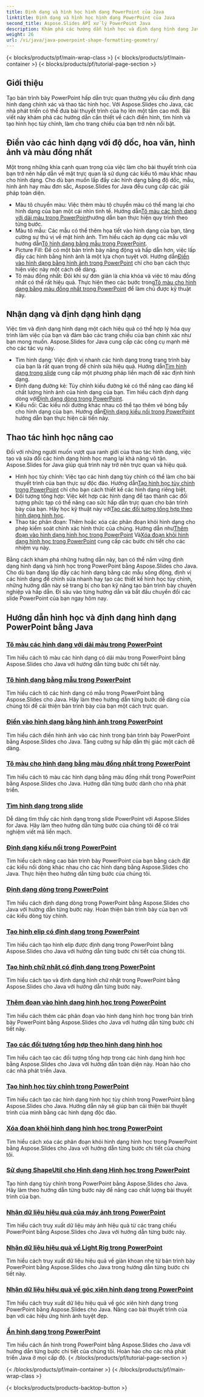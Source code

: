 ```yaml
---
title: Định dạng và hình học hình dạng PowerPoint của Java
linktitle: Định dạng và hình học hình dạng PowerPoint của Java
second_title: Aspose.Slides API xử lý PowerPoint Java
description: Khám phá các hướng dẫn hình học và định dạng hình dạng Java PowerPoint. Tìm hiểu cách điền hình, tìm hình và tạo hình học tùy chỉnh bằng Aspose.Slides cho Java.
weight: 26
url: /vi/java/java-powerpoint-shape-formatting-geometry/
---
```


{< blocks/products/pf/main-wrap-class >}
{< blocks/products/pf/main-container >}
{< blocks/products/pf/tutorial-page-section >}

## Giới thiệu

Tạo bản trình bày PowerPoint hấp dẫn trực quan thường yêu cầu định dạng hình dạng chính xác và thao tác hình học. Với Aspose.Slides cho Java, các nhà phát triển có thể đưa bài thuyết trình của họ lên một tầm cao mới. Bài viết này khám phá các hướng dẫn cần thiết về cách điền hình, tìm hình và tạo hình học tùy chỉnh, làm cho trang chiếu của bạn trở nên nổi bật.

## Điền vào các hình dạng với độ dốc, hoa văn, hình ảnh và màu đồng nhất

Một trong những khía cạnh quan trọng của việc làm cho bài thuyết trình của bạn trở nên hấp dẫn về mặt trực quan là sử dụng các kiểu tô màu khác nhau cho hình dạng. Cho dù bạn muốn lấp đầy các hình dạng bằng độ dốc, mẫu, hình ảnh hay màu đơn sắc, Aspose.Slides for Java đều cung cấp các giải pháp toàn diện. 

-  Màu tô chuyển màu: Việc thêm màu tô chuyển màu có thể mang lại cho hình dạng của bạn một cái nhìn tinh tế. Hướng dẫn[Tô màu các hình dạng với dải màu trong PowerPoint](./fill-shapes-gradient-powerpoint/)hướng dẫn bạn thực hiện quy trình theo từng bước.
-  Màu tô mẫu: Các mẫu có thể thêm họa tiết vào hình dạng của bạn, tăng cường sự thú vị về mặt hình ảnh. Tìm hiểu cách áp dụng các mẫu với hướng dẫn[Tô hình dạng bằng mẫu trong PowerPoint](./fill-shapes-pattern-powerpoint/).
-  Picture Fill: Để có một bản trình bày năng động và hấp dẫn hơn, việc lấp đầy các hình bằng hình ảnh là một lựa chọn tuyệt vời. Hướng dẫn[Điền vào hình dạng bằng hình ảnh trong PowerPoint](./fill-shapes-picture-powerpoint/) chỉ cho bạn cách thực hiện việc này một cách dễ dàng.
-  Tô màu đồng nhất: Đôi khi sự đơn giản là chìa khóa và việc tô màu đồng nhất có thể rất hiệu quả. Thực hiện theo các bước trong[Tô màu cho hình dạng bằng màu đồng nhất trong PowerPoint](./fill-shapes-solid-color-powerpoint/) để làm chủ được kỹ thuật này.

## Nhận dạng và định dạng hình dạng

Việc tìm và định dạng hình dạng một cách hiệu quả có thể hợp lý hóa quy trình làm việc của bạn và đảm bảo các trang chiếu của bạn chính xác như bạn mong muốn. Aspose.Slides for Java cung cấp các công cụ mạnh mẽ cho các tác vụ này.

-  Tìm hình dạng: Việc định vị nhanh các hình dạng trong trang trình bày của bạn là rất quan trọng để chỉnh sửa hiệu quả. Hướng dẫn[Tìm hình dạng trong slide](./find-shape-slide-powerpoint/) cung cấp một phương pháp liền mạch để xác định hình dạng.
-  Định dạng đường kẻ: Tùy chỉnh kiểu đường kẻ có thể nâng cao đáng kể chất lượng hình ảnh của hình dạng của bạn. Tìm hiểu cách định dạng dòng với[Định dạng dòng trong PowerPoint](./format-lines-powerpoint/).
-  Kiểu nối: Các kiểu nối đường khác nhau có thể tạo thêm vẻ bóng bẩy cho hình dạng của bạn. Hướng dẫn[Định dạng kiểu nối trong PowerPoint](./format-join-styles-powerpoint/) hướng dẫn bạn thực hiện cải tiến này.

## Thao tác hình học nâng cao

Đối với những người muốn vượt qua ranh giới của thao tác hình dạng, việc tạo và sửa đổi các hình dạng hình học mang lại khả năng vô tận. Aspose.Slides for Java giúp quá trình này trở nên trực quan và hiệu quả.

-  Hình học tùy chỉnh: Việc tạo các hình dạng tùy chỉnh có thể làm cho bài thuyết trình của bạn thực sự độc đáo. Hướng dẫn[Tạo hình học tùy chỉnh trong PowerPoint](./create-custom-geometry-powerpoint/) chỉ cho bạn cách thiết kế các hình dạng riêng biệt.
-  Đối tượng tổng hợp: Việc kết hợp các hình dạng để tạo thành các đối tượng phức tạp có thể nâng cao sức hấp dẫn trực quan cho bản trình bày của bạn. Hãy học kỹ thuật này với[Tạo các đối tượng tổng hợp theo hình dạng hình học](./create-composite-objects-geometry-shapes-powerpoint/).
-  Thao tác phân đoạn: Thêm hoặc xóa các phân đoạn khỏi hình dạng cho phép kiểm soát chính xác hình thức của chúng. Hướng dẫn như[Thêm đoạn vào hình dạng hình học trong PowerPoint](./add-segment-geometry-shape-powerpoint/) Và[Xóa đoạn khỏi hình dạng hình học trong PowerPoint](./remove-segment-geometry-shape-powerpoint/) cung cấp các bước chi tiết cho các nhiệm vụ này.

Bằng cách khám phá những hướng dẫn này, bạn có thể nắm vững định dạng hình dạng và hình học trong PowerPoint bằng Aspose.Slides cho Java. Cho dù bạn đang lấp đầy các hình dạng bằng các mẫu sống động, định vị các hình dạng để chỉnh sửa nhanh hay tạo các thiết kế hình học tùy chỉnh, những hướng dẫn này sẽ trang bị cho bạn kỹ năng tạo bản trình bày chuyên nghiệp và hấp dẫn. Đi sâu vào từng hướng dẫn và bắt đầu chuyển đổi các slide PowerPoint của bạn ngay hôm nay.
## Hướng dẫn hình học và định dạng hình dạng PowerPoint bằng Java
### [Tô màu các hình dạng với dải màu trong PowerPoint](./fill-shapes-gradient-powerpoint/)
Tìm hiểu cách tô màu các hình dạng có dải màu trong PowerPoint bằng Aspose.Slides cho Java với hướng dẫn từng bước chi tiết này.
### [Tô hình dạng bằng mẫu trong PowerPoint](./fill-shapes-pattern-powerpoint/)
Tìm hiểu cách tô các hình dạng có mẫu trong PowerPoint bằng Aspose.Slides cho Java. Hãy làm theo hướng dẫn từng bước dễ dàng của chúng tôi để cải thiện bản trình bày của bạn một cách trực quan.
### [Điền vào hình dạng bằng hình ảnh trong PowerPoint](./fill-shapes-picture-powerpoint/)
Tìm hiểu cách điền hình ảnh vào các hình trong bản trình bày PowerPoint bằng Aspose.Slides cho Java. Tăng cường sự hấp dẫn thị giác một cách dễ dàng.
### [Tô màu cho hình dạng bằng màu đồng nhất trong PowerPoint](./fill-shapes-solid-color-powerpoint/)
Tìm hiểu cách tô màu các hình dạng bằng màu đồng nhất trong PowerPoint bằng Aspose.Slides cho Java. Hướng dẫn từng bước dành cho nhà phát triển.
### [Tìm hình dạng trong slide](./find-shape-slide-powerpoint/)
Dễ dàng tìm thấy các hình dạng trong slide PowerPoint với Aspose.Slides for Java. Hãy làm theo hướng dẫn từng bước của chúng tôi để có trải nghiệm viết mã liền mạch.
### [Định dạng kiểu nối trong PowerPoint](./format-join-styles-powerpoint/)
Tìm hiểu cách nâng cao bản trình bày PowerPoint của bạn bằng cách đặt các kiểu nối dòng khác nhau cho các hình dạng bằng Aspose.Slides cho Java. Thực hiện theo hướng dẫn từng bước của chúng tôi.
### [Định dạng dòng trong PowerPoint](./format-lines-powerpoint/)
Tìm hiểu cách định dạng dòng trong PowerPoint bằng Aspose.Slides cho Java với hướng dẫn từng bước này. Hoàn thiện bản trình bày của bạn với các kiểu dòng tùy chỉnh.
### [Tạo hình elip có định dạng trong PowerPoint](./create-formatted-ellipse-powerpoint/)
Tìm hiểu cách tạo hình elip được định dạng trong PowerPoint bằng Aspose.Slides cho Java với hướng dẫn từng bước chi tiết của chúng tôi.
### [Tạo hình chữ nhật có định dạng trong PowerPoint](./create-formatted-rectangle-powerpoint/)
Tìm hiểu cách tạo và định dạng hình chữ nhật trong PowerPoint bằng Aspose.Slides cho Java với hướng dẫn từng bước này.
### [Thêm đoạn vào hình dạng hình học trong PowerPoint](./add-segment-geometry-shape-powerpoint/)
Tìm hiểu cách thêm các phân đoạn vào hình dạng hình học trong bản trình bày PowerPoint bằng Aspose.Slides cho Java với hướng dẫn từng bước chi tiết này.
### [Tạo các đối tượng tổng hợp theo hình dạng hình học](./create-composite-objects-geometry-shapes-powerpoint/)
Tìm hiểu cách tạo các đối tượng tổng hợp trong các hình dạng hình học bằng Aspose.Slides cho Java với hướng dẫn toàn diện này. Hoàn hảo cho các nhà phát triển Java.
### [Tạo hình học tùy chỉnh trong PowerPoint](./create-custom-geometry-powerpoint/)
Tìm hiểu cách tạo các hình dạng hình học tùy chỉnh trong PowerPoint bằng Aspose.Slides cho Java. Hướng dẫn này sẽ giúp bạn cải thiện bài thuyết trình của mình bằng các hình dạng độc đáo.
### [Xóa đoạn khỏi hình dạng hình học trong PowerPoint](./remove-segment-geometry-shape-powerpoint/)
Tìm hiểu cách xóa các phân đoạn khỏi hình dạng hình học trong PowerPoint bằng Aspose.Slides cho Java với hướng dẫn từng bước chi tiết của chúng tôi.
### [Sử dụng ShapeUtil cho Hình dạng Hình học trong PowerPoint](./use-shapeutil-geometry-shape-powerpoint/)
Tạo hình dạng tùy chỉnh trong PowerPoint bằng Aspose.Slides cho Java. Hãy làm theo hướng dẫn từng bước này để nâng cao chất lượng bài thuyết trình của bạn.
### [Nhận dữ liệu hiệu quả của máy ảnh trong PowerPoint](./get-camera-effective-data-powerpoint/)
Tìm hiểu cách truy xuất dữ liệu máy ảnh hiệu quả từ các trang chiếu PowerPoint bằng Aspose.Slides cho Java với hướng dẫn từng bước này.
### [Nhận dữ liệu hiệu quả về Light Rig trong PowerPoint](./get-light-rig-effective-data-powerpoint/)
Tìm hiểu cách truy xuất dữ liệu hiệu quả về giàn khoan nhẹ từ bản trình bày PowerPoint bằng Aspose.Slides cho Java trong hướng dẫn từng bước chi tiết này.
### [Nhận dữ liệu hiệu quả về góc xiên hình dạng trong PowerPoint](./get-shape-bevel-effective-data-powerpoint/)
Tìm hiểu cách truy xuất dữ liệu hiệu quả về góc xiên hình dạng trong PowerPoint bằng Aspose.Slides cho Java. Nâng cao bài thuyết trình của bạn với các hiệu ứng hình ảnh tuyệt đẹp.
### [Ẩn hình dạng trong PowerPoint](./hide-shapes-powerpoint/)
Tìm hiểu cách ẩn hình trong PowerPoint bằng Aspose.Slides cho Java với hướng dẫn từng bước chi tiết của chúng tôi. Hoàn hảo cho các nhà phát triển Java ở mọi cấp độ.
{< /blocks/products/pf/tutorial-page-section >}

{< /blocks/products/pf/main-container >}
{< /blocks/products/pf/main-wrap-class >}

{< blocks/products/products-backtop-button >}
